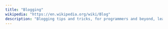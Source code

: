 ```yaml
---
title: "Blogging"
wikipedia: "https://en.wikipedia.org/wiki/Blog"
description: "Blogging tips and tricks, for programmers and beyond, learn hwo to make money from your blog"
---
```

